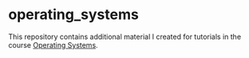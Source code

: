 # operating_systems
This repository contains additional material I created for tutorials in the course [Operating Systems](http://www.mobile.ifi.lmu.de/lehrveranstaltungen/bs-ws2122/).
